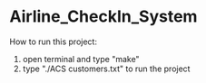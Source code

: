 # Airline_CheckIn_System


How to run this project: 
1. open terminal and type "make"
2. type "./ACS customers.txt" to run the project
